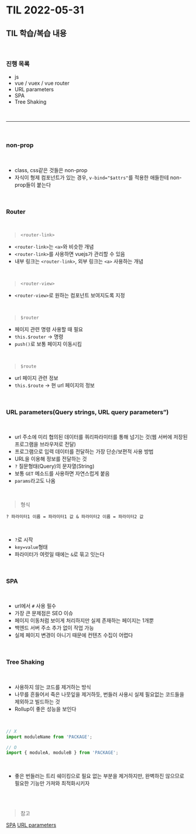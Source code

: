 # TIL 2022-05-31

## TIL 학습/복습 내용

<br>

### 진행 목록

- js 
- vue / vuex / vue router
- URL parameters
- SPA
- Tree Shaking

<br>
<hr>
<br>

### non-prop

<br>

- class, css같은 것들은 non-prop
- 자식이 형제 컴포넌트가 있는 경우, `v-bind="$attrs"`를 적용한 애들한테 non-prop들이 붙는다

<br>


### Router

<br>

> `<router-link>`

- `<router-link>`는 `<a>`와 비슷한 개념
- `<router-link>`를 사용하면 vuejs가 관리할 수 있음
- 내부 링크는 `<router-link>`, 외부 링크는 `<a>` 사용하는 개념

<br>

> `<router-view>`

- `<router-view>`로 원하는 컴포넌트 보여지도록 지정

<br>

> `$router`

- 페이지 관련 명령 사용할 때 필요
- `this.$router` -> 명령 
- `push()`로 보통 페이지 이동시킴


<br>


> `$route`

- url 페이지 관련 정보 
- `this.$route` -> 현 url 페이지의 정보

<br>


### URL parameters(Query strings, URL query parameters”)

<br>

- url 주소에 미리 협의된 데이터를 쿼리파라미터를 통해 넘기는 것(웹 서버에 저장된 프로그램을 브라우저로 전달)
- 프로그램으로 입력 데이터를 전달하는 가장 단순/보편적 사용 방법
- URL을 이용해 정보를 전달하는 것
- `?` 질문형태(Query)의 문자열(String) 
- 보통 `GET` 메소드를 사용하면 자연스럽게 붙음
- `params`라고도 나옴

<br>

> 형식
  
    ? 파라미터1 이름 = 파라미터1 값 & 파라미터2 이름 = 파라미터2 값

<br>

- `?`로 시작
- `key=value`형태
- 파라미터가 여럿일 때에는 `&`로 묶고 잇는다

<br>

### SPA

<br>

- url에서 `#` 사용 필수
- 가장 큰 문제점은 SEO 이슈
- 페이지 이동처럼 보이게 처리하지만 실제 존재하는 페이지는 1개뿐
- 백엔드 서버 주소 추가 없이 작업 가능
- 실제 페이지 변경이 아니기 때문에 컨텐츠 수집이 어렵다

<br>

### Tree Shaking 

<br>

- 사용하지 않는 코드를 제거하는 방식 
- 나무를 흔들어서 죽은 나뭇잎을 제거하듯, 번들러 사용시 실제 필요없는 코드들을 제외하고 빌드하는 것
- Rollup이 좋은 성능을 보인다

<br>

```js
// X
import moduleName from 'PACKAGE';

// O
import { moduleA, moduleB } from 'PACKAGE';

```

<br>

- 좋은 번들러는 트리 쉐이킹으로 필요 없는 부분을 제거하지만, 완벽하진 않으므로 필요한 기능만 가져와 최적화시키자


<br>
<br>

> 참고

[SPA](https://poiemaweb.com/js-spa)
[URL parameters](https://www.semrush.com/blog/url-parameters/)